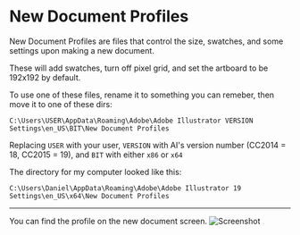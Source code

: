# New Document Profiles

New Document Profiles are files that control the size, swatches, and some settings upon making a new document.

These will add swatches, turn off pixel grid, and set the artboard to be 192x192 by default.

To use one of these files, rename it to something you can remeber, then move it to one of these dirs:

`C:\Users\USER\AppData\Roaming\Adobe\Adobe Illustrator VERSION Settings\en_US\BIT\New Document Profiles`

Replacing `USER` with your user, `VERSION` with AI's version number (CC2014 = 18, CC2015 = 19), and `BIT` with either `x86` or `x64`


The directory for my computer looked like this:

`C:\Users\Daniel\AppData\Roaming\Adobe\Adobe Illustrator 19 Settings\en_US\x64\New Document Profiles`

***

You can find the profile on the new document screen.
![Screenshot](https://cloud.githubusercontent.com/assets/5341898/8264641/8acca810-169d-11e5-82fb-33d483c2c62d.png)
